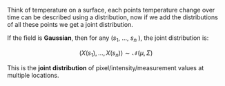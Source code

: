Think of temperature on a surface, each points temperature change over time can be described using a distribution, now if we add the distributions of all these points we get a joint distribution. 

If the field is **Gaussian**, then for any ($s_1$, $\ldots$, $s_n$ ), the joint distribution is:

$$
(X(s_1), \ldots, X(s_n)) \sim \mathcal{N}(\mu, \Sigma)
$$



This is the **joint distribution** of pixel/intensity/measurement values at multiple locations.
